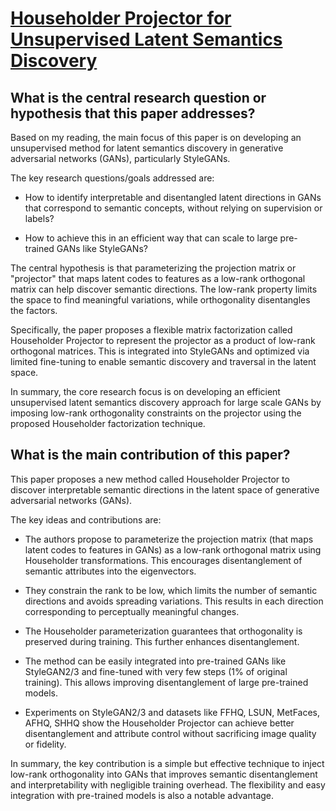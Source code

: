 # [Householder Projector for Unsupervised Latent Semantics Discovery](https://arxiv.org/abs/2307.08012)

## What is the central research question or hypothesis that this paper addresses?

 Based on my reading, the main focus of this paper is on developing an unsupervised method for latent semantics discovery in generative adversarial networks (GANs), particularly StyleGANs. 

The key research questions/goals addressed are:

- How to identify interpretable and disentangled latent directions in GANs that correspond to semantic concepts, without relying on supervision or labels?

- How to achieve this in an efficient way that can scale to large pre-trained GANs like StyleGANs?

The central hypothesis is that parameterizing the projection matrix or "projector" that maps latent codes to features as a low-rank orthogonal matrix can help discover semantic directions. The low-rank property limits the space to find meaningful variations, while orthogonality disentangles the factors.

Specifically, the paper proposes a flexible matrix factorization called Householder Projector to represent the projector as a product of low-rank orthogonal matrices. This is integrated into StyleGANs and optimized via limited fine-tuning to enable semantic discovery and traversal in the latent space.

In summary, the core research focus is on developing an efficient unsupervised latent semantics discovery approach for large scale GANs by imposing low-rank orthogonality constraints on the projector using the proposed Householder factorization technique.


## What is the main contribution of this paper?

 This paper proposes a new method called Householder Projector to discover interpretable semantic directions in the latent space of generative adversarial networks (GANs). 

The key ideas and contributions are:

- The authors propose to parameterize the projection matrix (that maps latent codes to features in GANs) as a low-rank orthogonal matrix using Householder transformations. This encourages disentanglement of semantic attributes into the eigenvectors.

- They constrain the rank to be low, which limits the number of semantic directions and avoids spreading variations. This results in each direction corresponding to perceptually meaningful changes.

- The Householder parameterization guarantees that orthogonality is preserved during training. This further enhances disentanglement. 

- The method can be easily integrated into pre-trained GANs like StyleGAN2/3 and fine-tuned with very few steps (1% of original training). This allows improving disentanglement of large pre-trained models.

- Experiments on StyleGAN2/3 and datasets like FFHQ, LSUN, MetFaces, AFHQ, SHHQ show the Householder Projector can achieve better disentanglement and attribute control without sacrificing image quality or fidelity.

In summary, the key contribution is a simple but effective technique to inject low-rank orthogonality into GANs that improves semantic disentanglement and interpretability with negligible training overhead. The flexibility and easy integration with pre-trained models is also a notable advantage.
